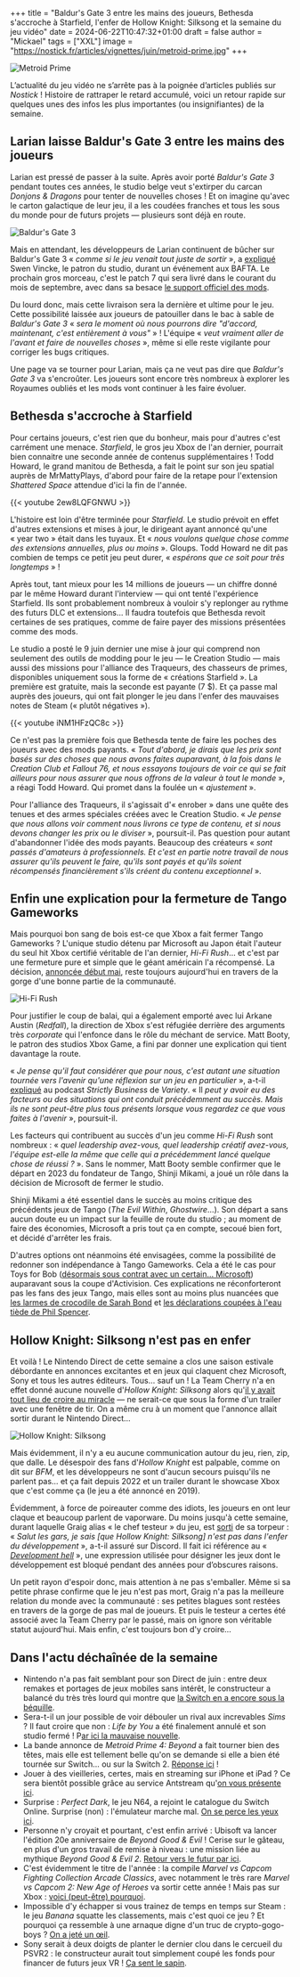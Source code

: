 +++
title = "Baldur's Gate 3 entre les mains des joueurs, Bethesda s'accroche à Starfield, l'enfer de Hollow Knight: Silksong et la semaine du jeu vidéo"
date = 2024-06-22T10:47:32+01:00
draft = false
author = "Mickael"
tags = ["XXL"]
image = "https://nostick.fr/articles/vignettes/juin/metroid-prime.jpg"
+++

![Metroid Prime](metroid-prime.jpg "Qu'est-ce que je fous encore en armure alors que c'est le week-end ?")

L’actualité du jeu vidéo ne s’arrête pas à la poignée d’articles publiés sur *Nostick* ! Histoire de rattraper le retard accumulé, voici un retour rapide sur quelques unes des infos les plus importantes (ou insignifiantes) de la semaine.

## Larian laisse Baldur's Gate 3 entre les mains des joueurs

Larian est pressé de passer à la suite. Après avoir porté *Baldur's Gate 3* pendant toutes ces années, le studio belge veut s'extirper du carcan *Donjons & Dragons* pour tenter de nouvelles choses ! Et on imagine qu'avec le carton galactique de leur jeu, il a les coudées franches et tous les sous du monde pour de futurs projets — plusieurs sont déjà en route.

![Baldur's Gate 3](baldursgate3.jpg "Ouin.")

Mais en attendant, les développeurs de Larian continuent de bûcher sur Baldur's Gate 3 « *comme si le jeu venait tout juste de sortir* », a [expliqué](https://www.eurogamer.net/mod-support-in-baldurs-gate-3-will-be-final-handover-moment-to-players-says-larian-ceo) Swen Vincke, le patron du studio, durant un événement aux BAFTA. Le prochain gros morceau, c'est le patch 7 qui sera livré dans le courant du mois de septembre, avec dans sa besace [le support officiel des mods](https://nostick.fr/articles/2024/juin/0306-mod-officiel-baldurs-gate-3/).

Du lourd donc, mais cette livraison sera la dernière et ultime pour le jeu. Cette possibilité laissée aux joueurs de patouiller dans le bac à sable de *Baldur's Gate 3* « *sera le moment où nous pourrons dire "d'accord, maintenant, c'est entièrement à vous"* » ! L'équipe « *veut vraiment aller de l'avant et faire de nouvelles choses* », même si elle reste vigilante pour corriger les bugs critiques.

Une page va se tourner pour Larian, mais ça ne veut pas dire que *Baldur's Gate 3* va s'encroûter. Les joueurs sont encore très nombreux à explorer les Royaumes oubliés et les mods vont continuer à les faire évoluer.

## Bethesda s'accroche à Starfield

Pour certains joueurs, c'est rien que du bonheur, mais pour d'autres c'est carrément une menace. *Starfield*, le gros jeu Xbox de l'an dernier, pourrait bien connaitre une seconde année de contenus supplémentaires ! Todd Howard, le grand manitou de Bethesda, a fait le point sur son jeu spatial auprès de MrMattyPlays, d'abord pour faire de la retape pour l'extension *Shattered Space* attendue d'ici la fin de l'année.

{{< youtube 2ew8LQFGNWU >}} 

L'histoire est loin d'être terminée pour *Starfield*. Le studio prévoit en effet d'autres extensions et mises à jour, le dirigeant ayant annoncé qu'une « year two » était dans les tuyaux. Et « *nous voulons quelque chose comme des extensions annuelles, plus ou moins* ». Gloups. Todd Howard ne dit pas combien de temps ce petit jeu peut durer, « *espérons que ce soit pour très longtemps* » !

Après tout, tant mieux pour les 14 millions de joueurs — un chiffre donné par le même Howard durant l'interview — qui ont tenté l'expérience Starfield. Ils sont probablement nombreux à vouloir s'y replonger au rythme des futurs DLC et extensions… Il faudra toutefois que Bethesda revoit certaines de ses pratiques, comme de faire payer des missions présentées comme des mods.

Le studio a posté le 9 juin dernier une mise à jour qui comprend non seulement des outils de modding pour le jeu — le Creation Studio — mais aussi des missions pour l'alliance des Traqueurs, des chasseurs de primes, disponibles uniquement sous la forme de « créations Starfield ». La première est gratuite, mais la seconde est payante (7 $). Et ça passe mal auprès des joueurs, qui ont fait plonger le jeu dans l'enfer des mauvaises notes de Steam (« plutôt négatives »).

{{< youtube iNM1HFzQC8c >}} 

Ce n'est pas la première fois que Bethesda tente de faire les poches des joueurs avec des mods payants. « *Tout d'abord, je dirais que les prix sont basés sur des choses que nous avons faites auparavant, à la fois dans le Creation Club et Fallout 76, et nous essayons toujours de voir ce qui se fait ailleurs pour nous assurer que nous offrons de la valeur à tout le monde* », a réagi Todd Howard. Qui promet dans la foulée un « *ajustement* ».

Pour l'alliance des Traqueurs, il s'agissait d'« enrober » dans une quête des tenues et des armes spéciales créées avec le Creation Studio. « *Je pense que nous allons voir comment nous livrons ce type de contenu, et si nous devons changer les prix ou le diviser* », poursuit-il. Pas question pour autant d'abandonner l'idée des mods payants. Beaucoup des créateurs « *sont passés d'amateurs à professionnels. Et c'est en partie notre travail de nous assurer qu'ils peuvent le faire, qu'ils sont payés et qu'ils soient récompensés financièrement s'ils créent du contenu exceptionnel* ».

## Enfin une explication pour la fermeture de Tango Gameworks

Mais pourquoi bon sang de bois est-ce que Xbox a fait fermer Tango Gameworks ? L'unique studio détenu par Microsoft au Japon était l'auteur du seul hit Xbox certifié véritable de l'an dernier, *Hi-Fi Rush*… et c'est par une fermeture pure et simple que le géant américain l'a récompensé. La décision, [annoncée début mai](https://nostick.fr/articles/2024/mai/0705-fin-de-partie-pour-arkane-austin-et-tango-gameworks/), reste toujours aujourd'hui en travers de la gorge d'une bonne partie de la communauté.

![Hi-Fi Rush](hi-fi-rush.jpg "")

Pour justifier le coup de balai, qui a également emporté avec lui Arkane Austin (*Redfall*), la direction de Xbox s'est réfugiée derrière des arguments très *corporate* qui l'enfonce dans le rôle du méchant de service. Matt Booty, le patron des studios Xbox Game, a fini par donner une explication qui tient davantage la route.

« *Je pense qu'il faut considérer que pour nous, c'est autant une situation tournée vers l'avenir qu'une réflexion sur un jeu en particulier* », a-t-il [expliqué](https://variety.com/2024/gaming/news/xbox-studios-matt-booty-podast-game-pass-fallout-studio-closures-1236038120/) au podcast *Strictly Business* de *Variety*. « Il *peut y avoir eu des facteurs ou des situations qui ont conduit précédemment au succès. Mais ils ne sont peut-être plus tous présents lorsque vous regardez ce que vous faites à l'avenir* », poursuit-il.

Les facteurs qui contribuent au succès d'un jeu comme *Hi-Fi Rush* sont nombreux : « *quel leadership avez-vous, quel leadership créatif avez-vous, l'équipe est-elle la même que celle qui a précédemment lancé quelque chose de réussi ?* ». Sans le nommer, Matt Booty semble confirmer que le départ en 2023 du fondateur de Tango, Shinji Mikami, a joué un rôle dans la décision de Microsoft de fermer le studio.

Shinji Mikami a été essentiel dans le succès au moins critique des précédents jeux de Tango (*The Evil Within*, *Ghostwire*…). Son départ a sans aucun doute eu un impact sur la feuille de route du studio ; au moment de faire des économies, Microsoft a pris tout ça en compte, secoué bien fort, et décidé d'arrêter les frais. 

D'autres options ont néanmoins été envisagées, comme la possibilité de redonner son indépendance à Tango Gameworks. Cela a été le cas pour Toys for Bob ([désormais sous contrat avec un certain… Microsoft](https://nostick.fr/articles/2024/mars/2403_spyrothedragon/)) auparavant sous la coupe d'Activision. Ces explications ne réconforteront pas les fans des jeux Tango, mais elles sont au moins plus nuancées que [les larmes de crocodile de Sarah Bond](https://nostick.fr/articles/2024/mai/1105-semaine-du-jeu-video/#les-larmes-de-crocodile-de-xbox) et [les déclarations coupées à l'eau tiède de Phil Spencer](https://nostick.fr/articles/2024/juin/1006-microsoft-veut-xbox-portable/#la-petite-entreprise-de-phil-spencer).

## Hollow Knight: Silksong n'est pas en enfer

Et voilà ! Le Nintendo Direct de cette semaine a clos une saison estivale débordante en annonces excitantes et en jeux qui claquent chez Microsoft, Sony et tous les autres éditeurs. Tous… sauf un ! La Team Cherry n'a en effet donné aucune nouvelle d'*Hollow Knight: Silksong* alors qu'[il y avait tout lieu de croire au miracle](https://nostick.fr/articles/2024/avril/0204-des-nouvelles-de-hollow-knight-silksong/) — ne serait-ce que sous la forme d'un trailer avec une fenêtre de tir. On a même cru à un moment que l'annonce allait sortir durant le Nintendo Direct…

![Hollow Knight: Silksong](Hollow-Knight-Silksong.jpg "")

Mais évidemment, il n'y a eu aucune communication autour du jeu, rien, zip, que dalle. Le désespoir des fans d'*Hollow Knight* est palpable, comme on dit sur *BFM*, et les développeurs ne sont d'aucun secours puisqu'ils ne parlent pas… et ça fait depuis 2022 et un trailer durant le showcase Xbox que c'est comme ça (le jeu a été annoncé en 2019).

Évidemment, à force de poireauter comme des idiots, les joueurs en ont leur claque et beaucoup parlent de vaporware. Du moins jusqu'à cette semaine, durant laquelle Graig alias « le chef testeur » du jeu, est [sorti](https://www.gamesradar.com/games/action/hollow-knight-silksong-is-not-in-dev-hell-says-tester-who-finds-fan-cynicism-disheartening-but-agrees-developer-team-cherry-should-be-better-at-communicating/) de sa torpeur : « *Salut les gars, je sais [que Hollow Knight: Silksong] n'est pas dans l'enfer du développement* », a-t-il assuré sur Discord. Il fait ici référence au « *[Development hell](https://en.wikipedia.org/wiki/Development_hell)* », une expression utilisée pour désigner les jeux dont le développement est bloqué pendant des années pour d’obscures raisons.

Un petit rayon d'espoir donc, mais attention à ne pas s'emballer. Même si sa petite phrase confirme que le jeu n'est pas mort, Graig n'a pas la meilleure relation du monde avec la communauté : ses petites blagues sont restées en travers de la gorge de pas mal de joueurs. Et puis le testeur a certes été associé avec la Team Cherry par le passé, mais on ignore son véritable statut aujourd'hui. Mais enfin, c'est toujours bon d'y croire…

## Dans l'actu déchaînée de la semaine

- Nintendo n'a pas fait semblant pour son Direct de juin : entre deux remakes et portages de jeux mobiles sans intérêt, le constructeur a balancé du très très lourd qui montre que [la Switch en a encore sous la béquille](https://nostick.fr/articles/2024/juin/1806-metroid-prime-4-zelda-mario-luigi-switch/).
- Sera-t-il un jour possible de voir débouler un rival aux increvables *Sims* ? Il faut croire que non : *Life by You* a été finalement annulé et son studio fermé ! P[ar ici la mauvaise nouvelle](https://nostick.fr/articles/2024/juin/1806-surprise-paradox-annule-life-by-you-son-alternative-aux-sims/).
- La bande annonce de *Metroid Prime 4: Beyond* a fait tourner bien des têtes, mais elle est tellement belle qu'on se demande si elle a bien été tournée sur Switch… ou sur la Switch 2. [Réponse ici](https://nostick.fr/articles/2024/juin/1906-metroid-prime-4-switch-2/) !
- Jouer à des vieilleries, certes, mais en streaming sur iPhone et iPad ? Ce sera bientôt possible grâce au service Antstream qu'[on vous présente ici](https://nostick.fr/articles/2024/juin/1906-antstream-premier-service-cloud-gaming-app-store/).
- Surprise : *Perfect Dark*, le jeu N64, a rejoint le catalogue du Switch Online. Surprise (non) : l'émulateur marche mal. [On se perce les yeux ici](https://nostick.fr/articles/2024/juin/2006-perfect-dark-loin-parfait-nso/).
- Personne n'y croyait et pourtant, c'est enfin arrivé : Ubisoft va lancer l'édition 20e anniversaire de *Beyond Good & Evil* ! Cerise sur le gâteau, en plus d'un gros travail de remise à niveau : une mission liée au mythique *Beyond Good & Evil 2*. [Retour vers le futur par ici](https://nostick.fr/articles/2024/juin/2006-une-edition-anniversaire-pour-beyond-good-evil-le-25-juin/).
- C'est évidemment le titre de l'année : la compile *Marvel vs Capcom Fighting Collection Arcade Classics*, avec notamment le très rare *Marvel vs Capcom 2: New Age of Heroes* va sortir cette année ! Mais pas sur Xbox : [voici (peut-être) pourquoi](https://nostick.fr/articles/2024/juin/2006-capcom--moteur-porter-marvel-vs-capcom-xbox/).
- Impossible d'y échapper si vous trainez de temps en temps sur Steam : le jeu *Banana* squatte les classements, mais c'est quoi ce jeu ? Et pourquoi ça ressemble à une arnaque digne d'un truc de crypto-gogo-boys ? [On a jeté un œil](https://nostick.fr/articles/2024/juin/2104-cest-quoi-cette-histoire-du-jeu-avec-la-banane-la/).
- Sony serait à deux doigts de planter le dernier clou dans le cercueil du PSVR2 : le constructeur aurait tout simplement coupé les fonds pour financer de futurs jeux VR ! [Ça sent le sapin](https://nostick.fr/articles/2024/juin/2106-sony-sapin-psvr2/).
